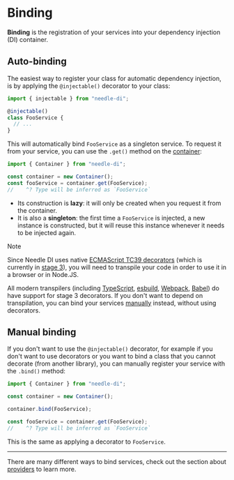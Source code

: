 
# Binding

**Binding** is the registration of your services into your dependency injection (DI)  container.

## Auto-binding

The easiest way to register your class for automatic dependency injection, is by
applying the `@injectable()` decorator to your class:

```typescript
import { injectable } from "needle-di";

@injectable()
class FooService {
  // ...
}
```

This will automatically bind `FooService` as a singleton service. To request it from your service, 
you can use the `.get()` method on the [container](./containers):

```typescript
import { Container } from "needle-di";

const container = new Container();
const fooService = container.get(FooService);
//    ^? Type will be inferred as `FooService`
```

* Its construction is **lazy**: it will only be created when you request it from the container.
* It is also a **singleton**: the first time a `FooService` is injected, a new instance is constructed, but it will reuse this instance whenever it needs to be injected again.

> [!NOTE]
> Since Needle DI uses native [ECMAScript TC39 decorators](https://github.com/tc39/proposal-decorators)
> (which is currently in [stage 3](https://github.com/tc39/proposals#stage-3)), you will need to transpile your code in order to use it in a browser or in Node.JS. 
> 
> All modern transpilers (including [TypeScript], [esbuild], [Webpack], [Babel]) do have support for stage 3 decorators. If you
> don't want to depend on transpilation, you can bind your services [manually](#manual-binding) instead, without using
> decorators.

[TypeScript]: https://devblogs.microsoft.com/typescript/announcing-typescript-5-0/#decorators
[esbuild]: https://github.com/evanw/esbuild/releases/v0.21.0
[Webpack]: https://stackoverflow.com/a/37616418/1116452
[Babel]: https://stackoverflow.com/a/37616418/1116452

## Manual binding

If you don't want to use the `@injectable()` decorator, for example if you don't want to use decorators or you want to bind a 
class that you cannot decorate (from another library), you can manually register your service with the `.bind()` method:

```typescript
import { Container } from "needle-di";

const container = new Container();

container.bind(FooService);

const fooService = container.get(FooService);
//    ^? Type will be inferred as `FooService`
```

This is the same as applying a decorator to `FooService`.

***

There are many different ways to bind services, 
check out the section about [providers](./providers) to learn more. 
